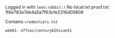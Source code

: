 Logged in with `leon:rabbit:)`
No local.txt
proof.txt: 1f4e783e7de4a5a7f63cfe2316d09808

Contains `credentials.txt`
```
web01: offsec/century62hisan51
```